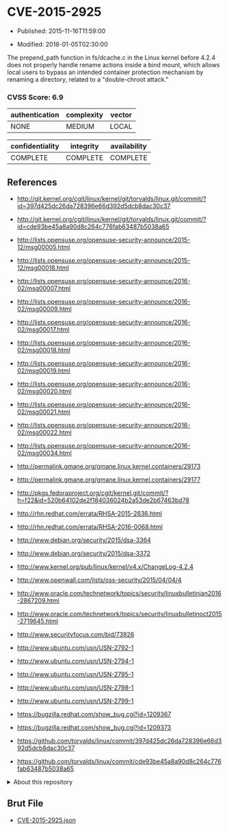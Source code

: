 # CVE-2015-2925

- Published: 2015-11-16T11:59:00

- Modified: 2018-01-05T02:30:00

The prepend_path function in fs/dcache.c in the Linux kernel before 4.2.4 does not properly handle rename actions inside a bind mount, which allows local users to bypass an intended container protection mechanism by renaming a directory, related to a "double-chroot attack."

### CVSS Score: **6.9**

| authentication | complexity | vector |
| --- | --- | --- |
| NONE | MEDIUM | LOCAL |

| confidentiality | integrity | availability |
| --- | --- | --- |
| COMPLETE | COMPLETE | COMPLETE |

## References

* http://git.kernel.org/cgit/linux/kernel/git/torvalds/linux.git/commit/?id=397d425dc26da728396e66d392d5dcb8dac30c37

* http://git.kernel.org/cgit/linux/kernel/git/torvalds/linux.git/commit/?id=cde93be45a8a90d8c264c776fab63487b5038a65

* http://lists.opensuse.org/opensuse-security-announce/2015-12/msg00005.html

* http://lists.opensuse.org/opensuse-security-announce/2015-12/msg00018.html

* http://lists.opensuse.org/opensuse-security-announce/2016-02/msg00007.html

* http://lists.opensuse.org/opensuse-security-announce/2016-02/msg00009.html

* http://lists.opensuse.org/opensuse-security-announce/2016-02/msg00017.html

* http://lists.opensuse.org/opensuse-security-announce/2016-02/msg00018.html

* http://lists.opensuse.org/opensuse-security-announce/2016-02/msg00019.html

* http://lists.opensuse.org/opensuse-security-announce/2016-02/msg00020.html

* http://lists.opensuse.org/opensuse-security-announce/2016-02/msg00021.html

* http://lists.opensuse.org/opensuse-security-announce/2016-02/msg00022.html

* http://lists.opensuse.org/opensuse-security-announce/2016-02/msg00034.html

* http://permalink.gmane.org/gmane.linux.kernel.containers/29173

* http://permalink.gmane.org/gmane.linux.kernel.containers/29177

* http://pkgs.fedoraproject.org/cgit/kernel.git/commit/?h=f22&id=520b64102de2f184036024b2a53de2b67463bd78

* http://rhn.redhat.com/errata/RHSA-2015-2636.html

* http://rhn.redhat.com/errata/RHSA-2016-0068.html

* http://www.debian.org/security/2015/dsa-3364

* http://www.debian.org/security/2015/dsa-3372

* http://www.kernel.org/pub/linux/kernel/v4.x/ChangeLog-4.2.4

* http://www.openwall.com/lists/oss-security/2015/04/04/4

* http://www.oracle.com/technetwork/topics/security/linuxbulletinjan2016-2867209.html

* http://www.oracle.com/technetwork/topics/security/linuxbulletinoct2015-2719645.html

* http://www.securityfocus.com/bid/73926

* http://www.ubuntu.com/usn/USN-2792-1

* http://www.ubuntu.com/usn/USN-2794-1

* http://www.ubuntu.com/usn/USN-2795-1

* http://www.ubuntu.com/usn/USN-2798-1

* http://www.ubuntu.com/usn/USN-2799-1

* https://bugzilla.redhat.com/show_bug.cgi?id=1209367

* https://bugzilla.redhat.com/show_bug.cgi?id=1209373

* https://github.com/torvalds/linux/commit/397d425dc26da728396e66d392d5dcb8dac30c37

* https://github.com/torvalds/linux/commit/cde93be45a8a90d8c264c776fab63487b5038a65

<details>
<summary>About this repository</summary> 

  This repository is part of the project [Live Hack CVE](https://github.com/Live-Hack-CVE). Main website can be found [www.live-hack.org](https://www.live-hack.org) 
  
  Made by [Sn0wAlice](https://github.com/Sn0wAlice) for the people that care about security and need to have a feed of the latest CVEs. Hope you enjoy it, don't forget to star the repo and follow me on [Twitter](https://twitter.com/Sn0wAlice) and [Github](https://github.com/Sn0wAlice). And that is my [personnal website](https://www.alice-snow.me/)

  - [Home Page](https://github.com/Live-Hack-CVE)
  - [Framework](https://github.com/Live-Hack-CVE/cve-framework)
  - [CVE database](https://github.com/Live-Hack-CVE/full_database)
  - [Changelog](https://github.com/Live-Hack-CVE/Changelog)
</details>

## Brut File

* [CVE-2015-2925.json](https://raw.githubusercontent.com/Live-Hack-CVE/full_database/main/cves/2015/CVE-2015-2925.json)

